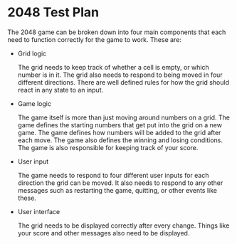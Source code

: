 2048 Test Plan
==============

The 2048 game can be broken down into four main components that each need to function correctly for the game to work. These are:

* Grid logic

  The grid needs to keep track of whether a cell is empty, or which number is in it. The grid also needs to respond to being moved in four different directions. There are well defined rules for how the grid should react in any state to an input.

* Game logic

  The game itself is more than just moving around numbers on a grid. The game defines the starting numbers that get put into the grid on a new game. The game defines how numbers will be added to the grid after each move. The game also defines the winning and losing conditions. The game is also responsible for keeping track of your score.

* User input

  The game needs to respond to four different user inputs for each direction the grid can be moved. It also needs to respond to any other messages such as restarting the game, quitting, or other events like these.

* User interface

  The grid needs to be displayed correctly after every change. Things like your score and other messages also need to be displayed.
